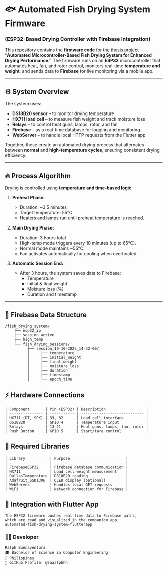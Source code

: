 # 🐟 Automated Fish Drying System Firmware  
### (ESP32-Based Drying Controller with Firebase Integration)

This repository contains the **firmware code** for the thesis project **“Automated Microcontroller-Based Fish Drying System for Enhanced Drying Performance.”** The firmware runs on an **ESP32** microcontroller that automates heat, fan, and rotor control, monitors real-time **temperature and weight**, and sends data to **Firebase** for live monitoring via a mobile app.

---

## ⚙️ System Overview

The system uses:
- **DS18B20 sensor** – to monitor drying temperature  
- **HX711 load cell** – to measure fish weight and track moisture loss  
- **Relays** – to control heat guns, lamps, rotor, and fan  
- **Firebase** – as a real-time database for logging and monitoring  
- **WebServer** – to handle local HTTP requests from the Flutter app  

Together, these create an automated drying process that alternates between **normal** and **high-temperature cycles**, ensuring consistent drying efficiency.

---

## 🔥 Process Algorithm

Drying is controlled using **temperature and time-based logic**:

1. **Preheat Phase:**  
   - Duration: ~3.5 minutes  
   - Target temperature: 55°C  
   - Heaters and lamps run until preheat temperature is reached.  

2. **Main Drying Phase:**  
   - Duration: 3 hours total  
   - High-temp mode triggers every 10 minutes (up to 65°C).  
   - Normal mode maintains ~55°C.  
   - Fan activates automatically for cooling when overheated.  

3. **Automatic Session End:**  
   - After 3 hours, the system saves data to Firebase:
     - Temperature  
     - Initial & final weight  
     - Moisture loss (%)  
     - Duration and timestamp  

---

## 🧮 Firebase Data Structure

```plaintext
/fish_drying_system/
    ├── esp32_ip
    ├── session_active
    ├── high_temp
    └── fish_drying_sessions/
          ├── session_19-10-2025_14-32-00/
          │     ├── temperature
          │     ├── initial_weight
          │     ├── final_weight
          │     ├── moisture_loss
          │     ├── duration
          │     ├── timestamp
          │     └── epoch_time
```

## ⚡ Hardware Connections

```
| Component       | Pin (ESP32) | Description                  |
| --------------- | ----------- | ---------------------------- |
| HX711 (DT, SCK) | 33, 32      | Load cell interface          |
| DS18B20         | GPIO 4      | Temperature input            |
| Relays          | 13–21       | Heat guns, lamps, fan, rotor |
| Push Button     | GPIO 5      | Start/tare control           |

```

## 🧰 Required Libraries
```
| Library           | Purpose                         |
| ----------------- | ------------------------------- |
| FirebaseESP32     | Firebase database communication |
| HX711             | Load cell weight measurement    |
| DallasTemperature | DS18B20 reading                 |
| Adafruit_SSD1306  | OLED display (optional)         |
| WebServer         | Handles local GET requests      |
| WiFi              | Network connection for Firebase |

```

## 🔗 Integration with Flutter App
```
The ESP32 firmware pushes real-time data to Firebase paths,
which are read and visualized in the companion app:
automated-fish-drying-system-flutterapp
```

### 🧑‍💻 Developer
```
Ralph Buenaventura
🎓 Bachelor of Science in Computer Engineering
📍 Philippines
🔗 GitHub Profile: @raaalphhh
```
